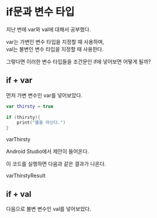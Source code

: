 # if문과 변수 타입

지난 번에 var와 val에 대해서 공부했다.


var는 가변인 변수 타입을 지정할 때 사용하며,</br>
val는 불변인 변수 타입을 지정할 때 사용한다.

그렇다면 이러한 변수 타입들을 조건문인 if에 넣어보면 어떻게 될까?

## if + var

먼저 가변 변수인 var를 넣어보았다.

```kotlin
var thirsty = true  
  
if (thirsty){  
    print("물을 마신다.")  
}
```

varThirsty

Android Studio에서 제안이 들어온다.

이 코드를 실행하면 다음과 같은 결과가 나온다.

varThirstyResult

## if + val

다음으로 불변 변수인 val를 넣어보았다.